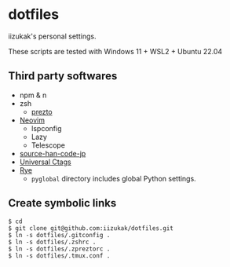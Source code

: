 # dotfiles

iizukak's personal settings.

These scripts are tested with Windows 11 + WSL2 + Ubuntu 22.04

## Third party softwares

- npm & n
- zsh
  - [prezto](https://github.com/sorin-ionescu/prezto)
- [Neovim](https://github.com/neovim/neovim)
  - lspconfig
  - Lazy
  - Telescope
- [source-han-code-jp](https://github.com/adobe-fonts/source-han-code-jp)
- [Universal Ctags](https://github.com/universal-ctags/ctags)
- [Rye](https://github.com/mitsuhiko/rye)
  - `pyglobal` directory includes global Python settings.

## Create symbolic links

```
$ cd
$ git clone git@github.com:iizukak/dotfiles.git
$ ln -s dotfiles/.gitconfig .
$ ln -s dotfiles/.zshrc .
$ ln -s dotfiles/.zpreztorc .
$ ln -s dotfiles/.tmux.conf .
```
